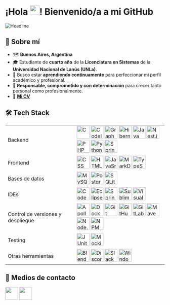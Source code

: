 # **¡Hola <img src = "https://raw.githubusercontent.com/MartinHeinz/MartinHeinz/master/wave.gif" width = 30px>! Bienvenido/a a mi GitHub**
<img src="https://readme-typing-svg.herokuapp.com?color=%FF0080AA&size=32&width=600&height=50&lines=Maximiliano+Calahorra;Junior+Developer;Estudiante+Lic.+en+Sistemas" alt="Headline"/>

## 🤳 Sobre mí 
- 🗺️ **Buenos Aires, Argentina**
- 🎓 Estudiante de **cuarto año** de la **Licenciatura en Sistemas** de la **Universidad Nacional de Lanús (UNLa)**.
- 📖 Busco estar **aprendiendo continuamente** para perfeccionar mi perfil académico y profesional.
- 🙏 **Responsable, comprometido y con determinación** para crecer tanto personal como profesionalmente.
- 📄 <a href="https://drive.google.com/file/d/15nJXvdc9koa6dyg5rF1UUfAlWxbQV2M4/view?usp=sharing" target="_blank"><b>Mi CV</b></a>

## 🛠️ Tech Stack
<table>
    <tr>
        <td>Backend</td>
        <td>
            <img height="40" src="https://skillicons.dev/icons?i=c" title="C"/>
            <img height="40" src="https://cdn.jsdelivr.net/gh/devicons/devicon@latest/icons/codeigniter/codeigniter-plain.svg"/ title="CodeIgniter">
            <img height="40" src="https://skillicons.dev/icons?i=graphql" title="GraphQL"/>
            <img height="40" src="https://skillicons.dev/icons?i=hibernate" title="Hibernate"/>
            <img height="40" src="https://skillicons.dev/icons?i=java" title="Java"/>
            <img height="40" src="https://skillicons.dev/icons?i=nestjs" title="Nest.js"/>
            <img height="40" src="https://cdn.jsdelivr.net/gh/devicons/devicon@latest/icons/php/php-original.svg" title="PHP"/>
            <img height="40" src="https://skillicons.dev/icons?i=py" title="Python"/>
            <img height="40" src="https://skillicons.dev/icons?i=spring" title="Spring"/>
        </td>
    </tr>
    <tr>
        <td>Frontend</td>
        <td>
            <img height="40" src="https://skillicons.dev/icons?i=css" title="CSS"/>
            <img height="40" src="https://skillicons.dev/icons?i=html" title="HTML"/>
            <img height="40" src="https://skillicons.dev/icons?i=js" title="JavaSript"/>
            <img height="40" src="https://skillicons.dev/icons?i=md" title="MarkDown"/>
            <img height="40" src="https://skillicons.dev/icons?i=ts" title="TypeScript"/>
        </td>
    </tr>
    <tr>
        <td>Bases de datos</td>
        <td>
            <img height="40" src="https://skillicons.dev/icons?i=mysql" title="MySQL"/>
            <img height="40" src="https://skillicons.dev/icons?i=postgres" title="PostgreSQL"/>
            <img height="40" src="https://skillicons.dev/icons?i=sqlite" title="SQLite"/>
        </td>
    </tr>
    <tr>
        <td>IDEs</td>
        <td>
            <img height="40" src="https://github.com/user-attachments/assets/c23a957b-c109-4184-945b-98065957c1ca" title="CodeBlocks"/>
            <img height="40" src="https://skillicons.dev/icons?i=eclipse" title="Eclipse"/>
            <img height="40" src="https://github.com/user-attachments/assets/6bc5b46d-14bf-4a72-a930-77b8d2d8bb5c" title="Spring Tool Suite"/>
            <img height="40" src="https://skillicons.dev/icons?i=sublime" title="Sublime Text"/>
            <img height="40" src="https://skillicons.dev/icons?i=vscode" title="Visual Studio Code"/>
        </td>
    </tr>
    <tr>
        <td>Control de versiones y despliegue</td>
        <td>
            <img height="40" src="https://skillicons.dev/icons?i=apollo" title="Apollo"/>
            <img height="40" src="https://skillicons.dev/icons?i=docker" title="Docker"/>
            <img height="40" src="https://skillicons.dev/icons?i=git" title="Git"/>
            <img height="40" src="https://skillicons.dev/icons?i=github" title="GitHub"/>
            <img height="40" src="https://skillicons.dev/icons?i=gitlab" title="GitLab"/>
            <img height="40" src="https://skillicons.dev/icons?i=maven" title="Maven"/>
            <img height="40" src="https://skillicons.dev/icons?i=nodejs" title="Node.js"/>
            <img height="40" src="https://skillicons.dev/icons?i=npm" title="NPM"/>
        </td>
    </tr>
    <tr>
        <td>Testing</td>
        <td>
            <img height="40" src="https://cdn.jsdelivr.net/gh/devicons/devicon@latest/icons/junit/junit-original.svg" title="JUnit"/>
            <img height="40" src="https://github.com/user-attachments/assets/b6bd7d15-ef90-44ac-90f5-fdc83063a25d" title="Mockito"/>
        </td>
    </tr>
    <tr>
        <td>Otras herramientas</td>
        <td>
            <img height="40" src="https://skillicons.dev/icons?i=blender" title="Blender"/>
            <img height="40" src="https://skillicons.dev/icons?i=discord" title="Discord"/>
            <img height="40" src="https://cdn.jsdelivr.net/gh/devicons/devicon@latest/icons/slack/slack-original.svg" title="Slack"/>
            <img height="40" src="https://skillicons.dev/icons?i=windows" title="Windows"/>
        </td>
    </tr>
</table>

## 📨 Medios de contacto
<a href="mailto:maximilianocalahorra@gmail.com" target="_blank"><img height="40" src="https://skillicons.dev/icons?i=gmail"/></a>
<a href="https://www.linkedin.com/in/maximiliano-calahorra/" target="_blank"><img height="40" src="https://skillicons.dev/icons?i=linkedin"/></a>
